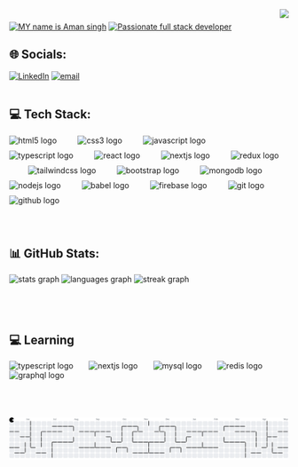 <img align="right" height="137" src="https://media0.giphy.com/media/v1.Y2lkPTc5MGI3NjExbmd2MmZnaTJtemh6andoY3NlcXY3eTd0ZmZsaDA2bTE2d3ltamd0MSZlcD12MV9pbnRlcm5hbF9naWZfYnlfaWQmY3Q9Zw/Ws6T5PN7wHv3cY8xy8/giphy.gif"  />

###

<a href="https://git.io/typing-svg"><img src="https://readme-typing-svg.herokuapp.com?font=Fira+Code&weight=700&size=25&duration=6000&pause=1000&color=519EFF&width=650&lines=My+Name+is+Aman+Singh" alt="MY name is Aman singh" /></a>
<a href="https://git.io/typing-svg"><img src="https://readme-typing-svg.herokuapp.com?font=Fira+Code&weight=700&size=20&duration=6000&pause=2000&color=519EFF&width=650&lines=An+Aspiring+Passionate+Full+Stack+Developer" alt="Passionate full stack developer" /></a>
<br/>

## 🌐 Socials:
[![LinkedIn](https://img.shields.io/badge/LinkedIn-%230077B5.svg?logo=linkedin&logoColor=white)](https://www.linkedin.com/in/aman-singh-802b992a8/) [![email](https://img.shields.io/badge/Email-D14836?logo=gmail&logoColor=white)](mailto:amansingh79620@gmail.com) 
<br>
<br>

## 💻 Tech Stack:

<div align="left">
  <img src="https://img.shields.io/badge/HTML5-E34F26?logo=html5&logoColor=white&style=for-the-badge" height="31" alt="html5 logo" style="margin-bottom: 10px;"  />
  <img width="30" />
  <img src="https://img.shields.io/badge/CSS3-1572B6?logo=css3&logoColor=white&style=for-the-badge" height="31" alt="css3 logo" style="margin-bottom: 10px;"  />
  <img width="30" />
  <img src="https://img.shields.io/badge/JavaScript-F7DF1E?logo=javascript&logoColor=black&style=for-the-badge" height="31" alt="javascript logo" style="margin-bottom: 10px;"  />
  <img width="30" />
  <img src="https://img.shields.io/badge/TypeScript-3178C6?logo=typescript&logoColor=white&style=for-the-badge" height="31" alt="typescript logo" style="margin-bottom: 10px;"  />
  <img width="30" />
  <img src="https://img.shields.io/badge/React-61DAFB?logo=react&logoColor=black&style=for-the-badge" height="31" alt="react logo" style="margin-bottom: 10px;"  />
  <img width="30" />
  <img src="https://img.shields.io/badge/Next.js-000000?logo=nextdotjs&logoColor=white&style=for-the-badge" height="31" alt="nextjs logo" style="margin-bottom: 10px;"  />
  <img width="30" />
  <img src="https://img.shields.io/badge/Redux-764ABC?logo=redux&logoColor=white&style=for-the-badge" height="31" alt="redux logo" style="margin-bottom: 10px;"  />
  <img width="30" />
  <img src="https://img.shields.io/badge/Tailwind CSS-06B6D4?logo=tailwindcss&logoColor=black&style=for-the-badge" height="31" alt="tailwindcss logo" style="margin-bottom: 10px;"  />
  <img width="30" />
  <img src="https://img.shields.io/badge/Bootstrap-7952B3?logo=bootstrap&logoColor=white&style=for-the-badge" height="31" alt="bootstrap logo" style="margin-bottom: 10px;"  />
  <img width="30" />
  <img src="https://img.shields.io/badge/MongoDB-47A248?logo=mongodb&logoColor=white&style=for-the-badge" height="31" alt="mongodb logo" style="margin-bottom: 10px;"  />
  <img width="30" />
  <img src="https://img.shields.io/badge/Node.js-339933?logo=nodedotjs&logoColor=white&style=for-the-badge" height="31" alt="nodejs logo" style="margin-bottom: 10px;"  />
  <img width="30" />
  <img src="https://img.shields.io/badge/Babel-F9DC3E?logo=babel&logoColor=black&style=for-the-badge" height="31" alt="babel logo" style="margin-bottom: 10px;"  />
  <img width="30" />
  <img src="https://img.shields.io/badge/Firebase-FFCA28?logo=firebase&logoColor=black&style=for-the-badge" height="31" alt="firebase logo" style="margin-bottom: 10px;"  />
  <img width="30" />
  <img src="https://img.shields.io/badge/Git-F05032?logo=git&logoColor=white&style=for-the-badge" height="31" alt="git logo" style="margin-bottom: 10px;"  />
  <img width="30" />
  <img src="https://img.shields.io/badge/GitHub-181717?logo=github&logoColor=white&style=for-the-badge" height="31" alt="github logo" style="margin-bottom: 10px;"  />
</div>


<br>
<br>

## 📊 GitHub Stats:

<div align="left">
  <img src="https://github-readme-stats.vercel.app/api?username=AMAN7040&hide_title=false&hide_rank=false&show_icons=true&include_all_commits=false&count_private=true&disable_animations=false&theme=dark&locale=en&hide_border=false&order=1&custom_title=MY%20GITHUB%20STATS" height="140" alt="stats graph" />
  <img src="https://github-readme-stats.vercel.app/api/top-langs?username=AMAN7040&locale=en&hide_title=false&layout=compact&card_width=320&langs_count=8&theme=dark&hide_border=false&order=2&custom_title=LANGUAGES%20USED" height="140" alt="languages graph" />
  <img src="https://streak-stats.demolab.com?user=AMAN7040&locale=en&mode=weekly&theme=dark&hide_border=false&border_radius=7&date_format=M%20j%5B,%20Y%5D&order=3" height="140" alt="streak graph" />
</div>

###

<br>
<br>

## 💻 Learning 

<div align="left">
  <img src="https://img.shields.io/badge/TypeScript-3178C6?logo=typescript&logoColor=white&style=for-the-badge" height="30" alt="typescript logo"  />
  <img width="20" />
  <img src="https://img.shields.io/badge/Next.js-000000?logo=nextdotjs&logoColor=white&style=for-the-badge" height="30" alt="nextjs logo"  />
  <img width="20" />
  <img src="https://img.shields.io/badge/MySQL-4479A1?logo=mysql&logoColor=white&style=for-the-badge" height="30" alt="mysql logo"  />
  <img width="20" />
  <img src="https://img.shields.io/badge/Redis-DC382D?logo=redis&logoColor=white&style=for-the-badge" height="30" alt="redis logo"  />
  <img width="20" />
  <img src="https://img.shields.io/badge/GraphQL-E10098?logo=graphql&logoColor=white&style=for-the-badge" height="30" alt="graphql logo"  />
</div>

<br>
<br>
<br>
<br>

<picture>
  <source media="(prefers-color-scheme: dark)" srcset="https://raw.githubusercontent.com/AMAN7040/AMAN7040/output/pacman-contribution-graph-dark.svg">
  <source media="(prefers-color-scheme: light)" srcset="https://raw.githubusercontent.com/AMAN7040/AMAN7040/output/pacman-contribution-graph.svg">
  <img alt="pacman contribution graph" src="https://raw.githubusercontent.com/AMAN7040/AMAN7040/output/pacman-contribution-graph.svg">
</picture>

